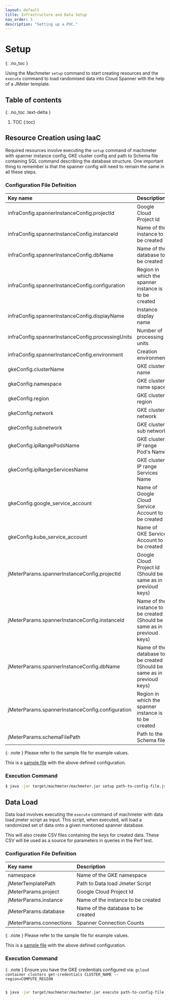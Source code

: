 ```yaml
---
layout: default
title: Infrastructure and Data Setup
nav_order: 3
description: "Setting up a POC."
---
```


# Setup
{: .no_toc }

Using the Machmeter `setup` command to start creating resources and the `execute` command to load randomised data into Cloud Spanner with the help of a JMeter template.

## Table of contents
{: .no_toc .text-delta }

1. TOC
{:toc}

## Resource Creation using IaaC

Required resources involve executing the `setup` command of machmeter with
spanner instance config, GKE cluster config and path to Schema file
containing SQL command describing the database structure.
One important thing to remember is that the spanner config will need to remain the
same in all these steps.

### Configuration File Definition 

<div class="resource-config" markdown="1">
 
| Key name                                          | Description                                                             | 
|:--------------------------------------------------|:------------------------------------------------------------------------|
| infraConfig.spannerInstanceConfig.projectId       | Google Cloud Project Id                                                 | 
| infraConfig.spannerInstanceConfig.instanceId      | Name of the instance to be created                                      | 
| infraConfig.spannerInstanceConfig.dbName          | Name of the database to be created                                      | 
| infraConfig.spannerInstanceConfig.configuration   | Region in which the spanner instance is to be created                   | 
| infraConfig.spannerInstanceConfig.displayName     | Instance display name                                                   | 
| infraConfig.spannerInstanceConfig.processingUnits | Number of processing units                                              | 
| infraConfig.spannerInstanceConfig.environment     | Creation environment                                                    | 
| gkeConfig.clusterName                             | GKE cluster name                                                        | 
| gkeConfig.namespace                               | GKE cluster name space                                                  | 
| gkeConfig.region                                  | GKE cluster region                                                      | 
| gkeConfig.network                                 | GKE cluster network                                                     | 
| gkeConfig.subnetwork                              | GKE cluster sub network                                                 | 
| gkeConfig.ipRangePodsName                         | GKE cluster IP range Pod's Name                                         | 
| gkeConfig.ipRangeServicesName                     | GKE cluster IP range Services Name                                      | 
| gkeConfig.google_service_account                  | Name of Google Cloud Service Account to be created                      | 
| gkeConfig.kube_service_account                    | Name of GKE Service Account to be created                               | 
| jMeterParams.spannerInstanceConfig.projectId      | Google Cloud Project Id (Should be same as in previoud keys)            | 
| jMeterParams.spannerInstanceConfig.instanceId     | Name of the instance to be created (Should be same as in previoud keys) | 
| jMeterParams.spannerInstanceConfig.dbName         | Name of the database to be created (Should be same as in previoud keys) | 
| jMeterParams.spannerInstanceConfig.configuration  | Region in which the spanner instance is to be created                   | 
| jMeterParams.schemaFilePath                       | Path to the Schema file.                                                |

</div>

{: .note }
Please refer to the sample file for example values.


This is a [sample file](https://github.com/cloudspannerecosystem/machmeter/blob/master/machmeter/usecases/finance/ledger/sample-configs/setup.json) with the above defined configuration.

### Execution Command
```bash
$ java -jar target/machmeter/machmeter.jar setup path-to-config-file.json
```

## Data Load

Data load involves executing the `execute` command of machmeter with
data load jmeter script as input. This script, when executed, will load a 
randomized set of data onto a given mentioned spanner database.

This will also create CSV files containing the keys for created data. These
CSV will be used as a source for parameters in queries in the Perf test.

### Configuration File Definition 

<div class="data-load-config" markdown="1">

| Key name                 | Description                        | 
|:-------------------------|:-----------------------------------| 
| namespace                | Name of the GKE namespace          | 
| jMeterTemplatePath       | Path to Data load Jmeter Script    | 
| jMeterParams.project     | Google Cloud Project Id            | 
| jMeterParams.instance    | Name of the instance to be created | 
| jMeterParams.database    | Name of the database to be created | 
| jMeterParams.connections | Spanner Connection Counts          |

</div>

{: .note }
Please refer to the sample file for example values.

This is a [sample file](https://github.com/cloudspannerecosystem/machmeter/blob/master/machmeter/usecases/finance/ledger/sample-configs/data-load.json) with the above defined configuration.

### Execution Command

{: .note }
Ensure you have the GKE credentials configured via: `gcloud container clusters get-credentials CLUSTER_NAME --region=COMPUTE_REGION`

```bash

$ java -jar target/machmeter/machmeter.jar execute path-to-config-file.json
```